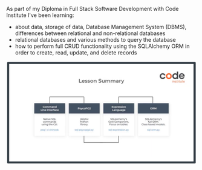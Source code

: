 As part of my Diploma in Full Stack Software Development with Code Institute I've been learning:

- about data, storage of data, Database Management System (DBMS), differences between relational and non-relational databases
- relational databases and various methods to query the database
- how to perform full CRUD functionality using the SQLAlchemy ORM in order to create, read, update, and delete records



![Summary](assets/images/lesson-summary.png)

